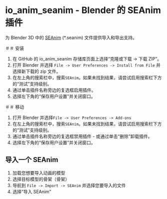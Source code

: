 # io_anim_seanim - Blender 的 SEAnim 插件

为 Blender 3D 中的 [SEAnim](https://github.com/SE2Dev/SEAnim-Docs) (*.seanim) 文件提供导入和导出支持。

＃＃ 安装

1. 在 GitHub 的 io_anim_seanim 存储库页面上选择“克隆或下载 -> 下载 ZIP”。
1. 打开 Blender 并选择 `File -> User Preferences -> Install from File` 并选择新下载的 zip 文件。
1. 在左上角的搜索栏中，搜索`SEAnim`。如果未找到结果，请尝试启用搜索栏下方的“测试”支持级别。
1. 通过单击插件名称旁边的复选框启用插件。
1. 选择左下角的“保存用户设置”并关闭窗口。

＃＃ 移动

1. 打开 Blender 并选择`File -> User Preferences -> Add-ons`
1. 在左上角的搜索栏中，搜索`SEAnim`。如果未找到结果，请尝试启用搜索栏下方的“测试”支持级别。
1. 通过单击插件名称旁边的复选框禁用插件 - 或通过单击“删除”卸载插件。
1. 选择左下角的“保存用户设置”并关闭窗口。

## 导入一个 SEAnim

1. 加载您想要导入动画的模型
1. 选择目标模型的骨架（骨架）
1. 导航到 `File -> Import -> SEAnim` 并选择您要导入的文件
1. 选择“导入 SEAnim”

